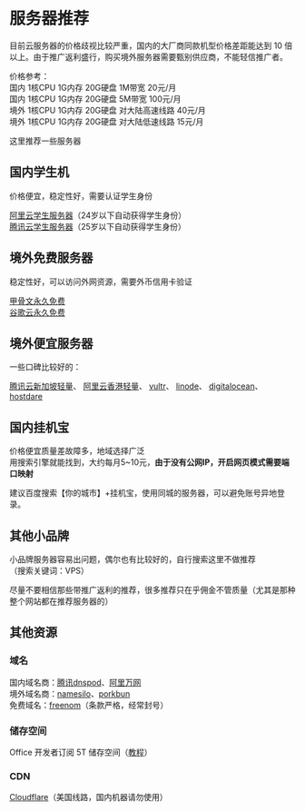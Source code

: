 # 服务器推荐

目前云服务器的价格歧视比较严重，国内的大厂商同款机型价格差距能达到 10 倍以上。由于推广返利盛行，购买境外服务器需要甄别供应商，不能轻信推广者。

价格参考：  
国内 1核CPU 1G内存 20G硬盘 1M带宽 20元/月  
国内 1核CPU 1G内存 20G硬盘 5M带宽 100元/月  
境外 1核CPU 1G内存 20G硬盘 对大陆高速线路 40元/月  
境外 1核CPU 1G内存 20G硬盘 对大陆低速线路 15元/月  

这里推荐一些服务器

## 国内学生机

价格便宜，稳定性好，需要认证学生身份

[阿里云学生服务器](https://promotion.aliyun.com/ntms/act/campus2018.html)（24岁以下自动获得学生身份）  
[腾讯云学生服务器](https://cloud.tencent.com/act/campus)（25岁以下自动获得学生身份）

## 境外免费服务器

稳定性好，可以访问外网资源，需要外币信用卡验证

[甲骨文永久免费](https://www.oracle.com/cloud/free/)  
[谷歌云永久免费](https://console.cloud.google.com/freetrial)

## 境外便宜服务器

一些口碑比较好的：

[腾讯云新加坡轻量](https://buy.cloud.tencent.com/lighthouse)、
[阿里云香港轻量](https://common-buy.aliyun.com/?commodityCode=swas&regionId=cn-hongkong#/buy)、
[vultr](https://vultr.com/)、
[linode](https://www.linode.com)、
[digitalocean](https://www.digitalocean.com/)、
[hostdare](https://www.hostdare.com/)

## 国内挂机宝

价格便宜质量差故障多，地域选择广泛  
用搜索引擎就能找到，大约每月5~10元，**由于没有公网IP，开启网页模式需要端口映射**

建议百度搜索【你的城市】+挂机宝，使用同城的服务器，可以避免账号异地登录。

## 其他小品牌

小品牌服务器容易出问题，偶尔也有比较好的，自行搜索这里不做推荐  
（搜索关键词：VPS）

尽量不要相信那些带推广返利的推荐，很多推荐只在乎佣金不管质量（尤其是那种整个网站都在推荐服务器的）

## 其他资源

### 域名

国内域名商：[腾讯dnspod](https://dnspod.cloud.tencent.com/)、[阿里万网](https://wanwang.aliyun.com/domain/)  
境外域名商：[namesilo](https://namesilo.com/)、[porkbun](https://porkbun.com/)  
免费域名：[freenom](https://www.freenom.com)（条款严格，经常封号）

### 储存空间

Office 开发者订阅 5T 储存空间（[教程](https://zhuanlan.zhihu.com/p/105438817)）

### CDN

[Cloudflare](https://cloudflare.com)（美国线路，国内机器请勿使用）
